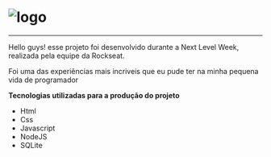 # ![logo](https://user-images.githubusercontent.com/62820717/84090505-69b14500-a9c8-11ea-9b73-fe6e26cb30aa.jpg)
***
Hello guys! esse projeto foi desenvolvido durante a Next Level Week, realizada pela equipe da Rockseat.

Foi uma das experiências mais incriveis que eu pude ter na minha pequena vida de programador

**Tecnologias utilizadas para a produção do projeto**
* Html
* Css
* Javascript
* NodeJS
* SQLite

